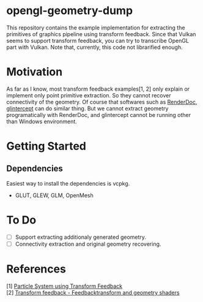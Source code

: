 # opengl-geometry-dump
This repository contains the example implementation for extracting the primitives of graphics pipeline using transform feedback. Since that Vulkan seems to support transform feedback, you can try to transcribe OpenGL part with Vulkan. Note that, currently, this code not librarified enough. 

# Motivation
As far as I know, most transform feedback examples[1, 2] only explain or implement only point primitive extraction. So they cannot recover connectivity of the geometry. Of course that softwares such as [RenderDoc](https://renderdoc.org/), [glintercept](https://github.com/dtrebilco/glintercept) can do similar thing. But we cannot extract geometry programatically with RenderDoc, and glintercept cannot be running other than Windows environment.

# Getting Started
## Dependencies
Easiest way to install the dependencies is vcpkg.

- GLUT, GLEW, GLM, OpenMesh

# To Do
- [ ] Support extracting additionaly generated geometry.
- [ ] Connectivity extraction and original geometry recovering.

# References
[1] [Particle System using Transform Feedback](https://ogldev.org/www/tutorial28/tutorial28.html)  
[2] [Transform feedback - Feedbacktransform and geometry shaders](https://open.gl/feedback)